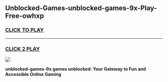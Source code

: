
## Unblocked-Games-unblocked-games-9x-Play-Free-owhxp
<h3>
<a href="https://premium76.site?title=unblocked-games-9x&ref=09A">CLICK TO PLAY</a></h3>
<hr>

<h3>
<a href="https://premium76.site?title=unblocked-games-9x&ref=09A">CLICK 2 PLAY</a>
  
</h3>

<a href="https://premium76.site?title=unblocked-games-9x&ref=09A"><img src="https://clearcache.store/games.png"></a>


**unblocked-games-9x games unblocked: Your Gateway to Fun and Accessible Online Gaming**
